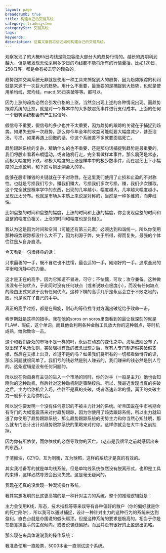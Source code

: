 ```yaml
---
layout: page
breadcrumb: true
title: 构建自己的交易系统
category: tradesystem
categoryStr: 交易系统
tags: 
keywords: 
description: 这篇文章我将讲述如何构建自己的交易系统。
---
```



观察发现了的大概65日均线是能包容绝大部分大的趋势行情的。越长的周期利润越大，但是我发现无论采用多少日的均线都不能将所有的行情囊括，比如120日，250日等，都是会有被击穿的现象的。

趋势跟踪交易系统无非就是使用一种工具来捕捉到大的趋势，因为趋势跟踪的利润就是来源于一次巨大的趋势。用什么不重要，最重要的是捕捉到大趋势，也就是使用单均线，双均线，macd,55日突破等等。都可以。

因为上涨的趋势必然会引发价格的上涨，当然会出现上述的各种情况出现。而趋势跟踪系统的止损，就是对一个样本中的大多数震荡事件进行支付成本。上面的任何一个趋势系统都会有产生假信号。

假信号不重要，假信号的多少也并不太重要，因为趋势的跟踪的关键在于捕捉到趋势。如果失去掉一次趋势，那么你今年全年的收益可能就要大幅度减少，甚至泡汤，亏损，如果再遇上回撤的话，你这个系统差不多就要面临死亡。

趋势跟踪系统的复杂，精确什么的也不重要，还是那句话捕捉到趋势是最重要的。我们将股市看着布朗运动，或者随机行走，完全看做样本事件。那么震荡是常态，而极大幅度的下跌，和极大幅度的上涨是样本中的极少数事件，而在震荡上下小幅度的上涨盈利，和下跌亏损比例会大的多。

能够在股市赚钱的关键就在于不对称性。在这里我们使用了止损和止盈的不对称性。也就是亏损我们亏少，赚我们赚大，亏损我们多次亏损，赚，我们少次赚取。这个完全就是概率学中的东西，出现的几率越小，幅度越大，几率越大幅度越小，呈现正太分布。也就是市场从本质上来说是对称的，当然是一种多维的，而非线性。

比如盘整的时间和盘整的幅度，上涨的时间和上涨的幅度，你会发现盘整的时间和盘整的幅度负相关，上涨的时间和幅度也是负相关。

我认为这是因为时间和空间（可能还有第三元素）必须达到和谐统一。所以你使用那种趋势跟踪都没什么大不了，因为利源于弊，失于所得，得而复失。最强的个体往往是从自身崩溃。

今天看到一句很经典的话：

只求最善的一手，既不冒进也不怯懦，最合适的一手，刚刚好的一手。追求全局的平衡和沉静中的力量。

这才是正在的高手，因为它知道不冒进，可守；不怯懦，可攻；攻守兼备。这种做法没有任何优点，于此同时没有任何缺点（或者说缺点极度小），而没有任何缺点的缘由正式来源于没有任何优点。这种下棋的高手几乎是永远会立于不败之地的，败，也是败在了自己的手中。

真正的高手过招，都是在周旋，耐心的等待找寻对方漏出破绽给予致命一击。

索罗斯就是这样的猎手。我在他的soros on soros里面看到的最让我深刻的就是FLAW，瑕疵，这个单词。而且他会利用各种金融工具放大你的这种弱点，等时机成熟，给你致命一击。

这个和我们身处的市场不是一样的吗，永远在动态的变化之中。海龟法则公布了，就出现了龟汤法则，突破阻挡有效的概念出现之后，就有人专门制造假突破假支撑，然后在支撑上出货，难道不是的吗？如果我们将所有的一切都看做博弈的话，那么问题就很简单了。我们亏的钱必然是别人赚去的，我们赚来的钱必然是别人亏的。这条逻辑是没有任何问题的。

所以说在你自身有主见的进入一个市场的同时，你的对手（一般是主力）他也会知晓你的这种动机，然后针对这种动机制定策略绞杀。所以，我最近发现当真的突破之后，主力给你机会入场，往往不是真的突破，或者涨速非常的慢，真正的突破主力一般都不会给你机会。

所以说你要发明一个没有任何意识的不被主力针对的系统。听帝国说在牛市初期会有专门的大幅宽震荡来对付趋势跟踪，因为你使用了趋势跟踪系统，所以主力就知道了你使用了趋势跟踪系统，那么趋势跟踪系统的劣势主力和你当然心知肚明，那么就专门设计出针对趋势跟踪系统的策略来对付你。这样你就会在大牛市之前挂掉。

因为你有所依仗，而你依仗的必然导致你的灭亡。（这点是我很早之前就感悟出来的东西。）


于清抑浊，CZYQ，互为制衡，互为映照，这样的系统才是真的有效的。

其实我准备写的就是单均线系统。但是单均线系统依然没有脱离形式，也即是工具的束缚，这样必然导致会出现失效。这是毫无疑问的。

我现在还真的没发现一种混沌操作系统。

我其实想发明的比这更高端的是一种针对主力的系统，整个的推理逻辑就是：

主力会使用K线，形态，技术指标等等来误导有各种偏好的散户（你的偏好就是你的死亡陷阱），所以我可以通过捕捉，设计一种针对主力的这种行为的系统来达到盈利，直白点就是帝国说的假头肩顶。但是这种系统的要求是极高的，相当于你是在猎食操盘手的主观倾向，或者说骗线偏好。而且并没有很好的止盈退出策略。

那么现在来具体说说我的操作系统：



我准备使用一直股票，5000本金一直测试这个系统。
